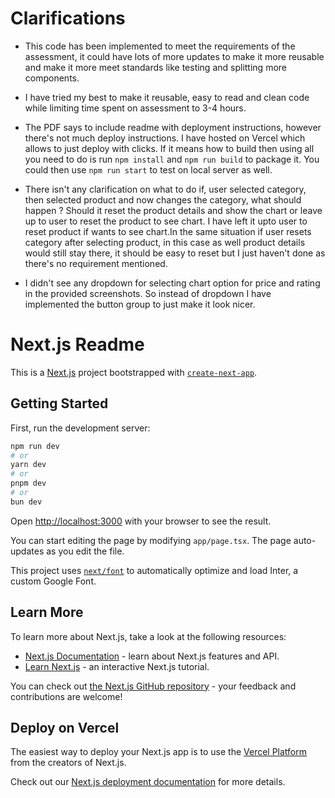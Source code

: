 # Clarifications

- This code has been implemented to meet the requirements of the assessment, it could have lots of more updates to make it more reusable and make it more meet standards like testing and splitting more components.

- I have tried my best to make it reusable, easy to read and clean code while limiting time spent on assessment to 3-4 hours.

- The PDF says to include readme with deployment instructions, however there's not much deploy instructions. I have hosted on Vercel which allows to just deploy with clicks. If it means how to build then using all you need to do is run `npm install` and `npm run build` to package it. You could then use `npm run start` to test on local server as well.

- There isn't any clarification on what to do if, user selected category, then selected product and now changes the category, what should happen ? Should it reset the product details and show the chart or leave up to user to reset the product to see chart. I have left it upto user to reset product if wants to see chart.In the same situation if user resets category after selecting product, in this case as well product details would still stay there, it should be easy to reset but I just haven't done as there's no requirement mentioned.

- I didn't see any dropdown for selecting chart option for price and rating in the provided screenshots. So instead of dropdown I have implemented the button group to just make it look nicer.

# Next.js Readme

This is a [Next.js](https://nextjs.org/) project bootstrapped with [`create-next-app`](https://github.com/vercel/next.js/tree/canary/packages/create-next-app).

## Getting Started

First, run the development server:

```bash
npm run dev
# or
yarn dev
# or
pnpm dev
# or
bun dev
```

Open [http://localhost:3000](http://localhost:3000) with your browser to see the result.

You can start editing the page by modifying `app/page.tsx`. The page auto-updates as you edit the file.

This project uses [`next/font`](https://nextjs.org/docs/basic-features/font-optimization) to automatically optimize and load Inter, a custom Google Font.

## Learn More

To learn more about Next.js, take a look at the following resources:

- [Next.js Documentation](https://nextjs.org/docs) - learn about Next.js features and API.
- [Learn Next.js](https://nextjs.org/learn) - an interactive Next.js tutorial.

You can check out [the Next.js GitHub repository](https://github.com/vercel/next.js/) - your feedback and contributions are welcome!

## Deploy on Vercel

The easiest way to deploy your Next.js app is to use the [Vercel Platform](https://vercel.com/new?utm_medium=default-template&filter=next.js&utm_source=create-next-app&utm_campaign=create-next-app-readme) from the creators of Next.js.

Check out our [Next.js deployment documentation](https://nextjs.org/docs/deployment) for more details.
